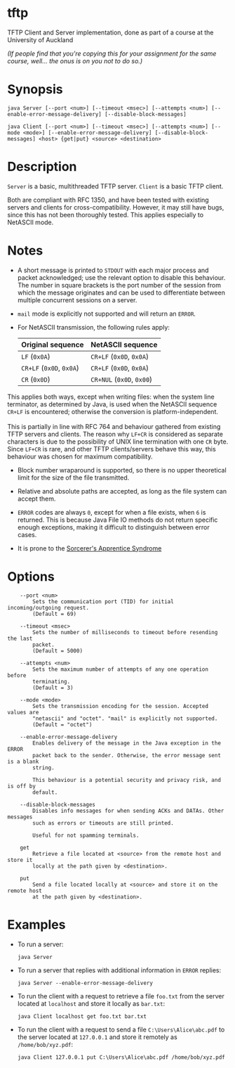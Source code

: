 # tftp
TFTP Client and Server implementation, done as part of a course at the University of Auckland

*(If people find that you're copying this for your assignment for the same course, well... the onus is on you not to do so.)*

Synopsis
========
```
java Server [--port <num>] [--timeout <msec>] [--attempts <num>] [--enable-error-message-delivery] [--disable-block-messages]

java Client [--port <num>] [--timeout <msec>] [--attempts <num>] [--mode <mode>] [--enable-error-message-delivery] [--disable-block-messages] <host> {get|put} <source> <destination>
```

Description
===========
`Server` is a basic, multithreaded TFTP server.
`Client` is a basic TFTP client.

Both are compliant with RFC 1350, and have been tested with existing servers and
clients for cross-compatibility. However, it may still have bugs, since this has not been thoroughly tested. This applies especially to NetASCII mode.

Notes
=====
- A short message is printed to `STDOUT` with each major process and packet
acknowledged; use the relevant option to disable this behaviour.
The number in square brackets is the port number of the session from which the
message originates and can be used to differentiate between multiple concurrent
sessions on a server.

- `mail` mode is explicitly not supported and will return an `ERROR`.

- For NetASCII transmission, the following rules apply:

  Original sequence     | NetASCII sequence
  ----------------------|--------------------------
  `LF` (`0x0A`)           | `CR+LF` (`0x0D`, `0x0A`)
  `CR+LF` (`0x0D`, `0x0A`)| `CR+LF` (`0x0D`, `0x0A`)
  `CR` (`0x0D`)           | `CR+NUL` (`0x0D`, `0x00`)
This applies both ways, except when writing files: when the system line
terminator, as determined by Java, is used when the NetASCII sequence `CR+LF` is
encountered; otherwise the conversion is platform-independent.<br><br>
This is partially in line with RFC 764 and behaviour gathered from existing TFTP
servers and clients. The reason why `LF+CR` is considered as separate characters
is due to the possibility of UNIX line termination with one `CR` byte. Since `LF+CR`
is rare, and other TFTP clients/servers behave this way, this behaviour was
chosen for maximum compatibility.

- Block number wraparound is supported, so there is no upper theoretical limit for
the size of the file transmitted.

- Relative and absolute paths are accepted, as long as the file system can accept
them.

- `ERROR` codes are always `0`, except for when a file exists, when `6` is returned.
This is because Java File IO methods do not return specific enough exceptions,
making it difficult to distinguish between error cases.

- It is prone to the [Sorcerer's Apprentice Syndrome](https://en.wikipedia.org/wiki/Sorcerer%27s_Apprentice_Syndrome)


Options
=======
```
    --port <num>
        Sets the communication port (TID) for initial incoming/outgoing request.
        (Default = 69)

    --timeout <msec>
        Sets the number of milliseconds to timeout before resending the last
        packet.
        (Default = 5000)

    --attempts <num>
        Sets the maximum number of attempts of any one operation before
        terminating.
        (Default = 3)

    --mode <mode>
        Sets the transmission encoding for the session. Accepted values are 
        "netascii" and "octet". "mail" is explicitly not supported.
        (Default = "octet")
        
    --enable-error-message-delivery
        Enables delivery of the message in the Java exception in the ERROR
        packet back to the sender. Otherwise, the error message sent is a blank
        string.

        This behaviour is a potential security and privacy risk, and is off by
        default.

    --disable-block-messages
        Disables info messages for when sending ACKs and DATAs. Other messages
        such as errors or timeouts are still printed.
        
        Useful for not spamming terminals.
        
    get
        Retrieve a file located at <source> from the remote host and store it
        locally at the path given by <destination>.

    put
        Send a file located locally at <source> and store it on the remote host
        at the path given by <destination>.
```

Examples
========
- To run a server:

  `java Server`

- To run a server that replies with additional information in `ERROR` replies:

  `java Server --enable-error-message-delivery`

- To run the client with a request to retrieve a file `foo.txt` from the server
located at `localhost` and store it locally as `bar.txt`:

  `java Client localhost get foo.txt bar.txt`

- To run the client with a request to send a file `C:\Users\Alice\abc.pdf` to the
server located at `127.0.0.1` and store it remotely as `/home/bob/xyz.pdf`:

  `java Client 127.0.0.1 put C:\Users\Alice\abc.pdf /home/bob/xyz.pdf`
